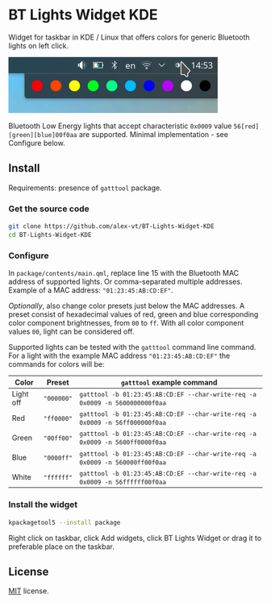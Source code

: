 # BT Lights Widget KDE

Widget for taskbar in KDE / Linux that offers colors for generic Bluetooth lights on left click.

<img src="example.png"/>

Bluetooth Low Energy lights that accept characteristic `0x0009` value `56[red][green][blue]00f0aa` are supported. 
Minimal implementation - see Configure below.


## Install

Requirements: presence of `gatttool` package.

### Get the source code

```bash
git clone https://github.com/alex-vt/BT-Lights-Widget-KDE
cd BT-Lights-Widget-KDE
```

### Configure

In `package/contents/main.qml`, replace line 15 with the Bluetooth MAC address of supported lights. 
Or comma-separated multiple addresses. Example of a MAC address: `"01:23:45:AB:CD:EF"`.

_Optionally_, also change color presets just below the MAC addresses. A preset consist of hexadecimal values 
of red, green and blue corresponding color component brightnesses, from `00` to `ff`. 
With all color component values `00`, light can be considered off.

Supported lights can be tested with the `gatttool` command line command. 
For a light with the example MAC address `"01:23:45:AB:CD:EF"` the commands for colors will be:

| Color     | Preset     | `gatttool` example command                                                   |
|-----------|------------|------------------------------------------------------------------------------|
| Light off | `"000000"` | `gatttool -b 01:23:45:AB:CD:EF --char-write-req -a 0x0009 -n 5600000000f0aa` |
| Red       | `"ff0000"` | `gatttool -b 01:23:45:AB:CD:EF --char-write-req -a 0x0009 -n 56ff000000f0aa` |
| Green     | `"00ff00"` | `gatttool -b 01:23:45:AB:CD:EF --char-write-req -a 0x0009 -n 5600ff0000f0aa` |
| Blue      | `"0000ff"` | `gatttool -b 01:23:45:AB:CD:EF --char-write-req -a 0x0009 -n 560000ff00f0aa` |
| White     | `"ffffff"` | `gatttool -b 01:23:45:AB:CD:EF --char-write-req -a 0x0009 -n 56ffffff00f0aa` |

### Install the widget

```bash
kpackagetool5 --install package
```

Right click on taskbar, click Add widgets, 
click BT Lights Widget or drag it to preferable place on the taskbar. 


## License

[MIT](LICENSE) license.
